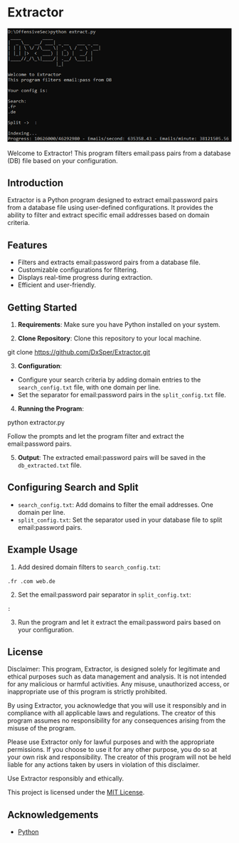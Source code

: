 # Extractor

![Logo](logo.png)

Welcome to Extractor! This program filters email:pass pairs from a database (DB) file based on your configuration. 

## Introduction

Extractor is a Python program designed to extract email:password pairs from a database file using user-defined configurations. It provides the ability to filter and extract specific email addresses based on domain criteria.

## Features

- Filters and extracts email:password pairs from a database file.
- Customizable configurations for filtering.
- Displays real-time progress during extraction.
- Efficient and user-friendly.

## Getting Started

1. **Requirements**: Make sure you have Python installed on your system.
   
2. **Clone Repository**: Clone this repository to your local machine.

git clone https://github.com/DxSper/Extractor.git

3. **Configuration**:
- Configure your search criteria by adding domain entries to the `search_config.txt` file, with one domain per line.
- Set the separator for email:password pairs in the `split_config.txt` file.

4. **Running the Program**:

python extractor.py

Follow the prompts and let the program filter and extract the email:password pairs.

5. **Output**:
The extracted email:password pairs will be saved in the `db_extracted.txt` file.

## Configuring Search and Split

- `search_config.txt`: Add domains to filter the email addresses. One domain per line.
- `split_config.txt`: Set the separator used in your database file to split email:password pairs.

## Example Usage

1. Add desired domain filters to `search_config.txt`:

`.fr
.com
web.de`

2. Set the email:password pair separator in `split_config.txt`:

`:`

3. Run the program and let it extract the email:password pairs based on your configuration.

## License

Disclaimer:
This program, Extractor, is designed solely for legitimate and ethical purposes such as data management and analysis. It is not intended for any malicious or harmful activities. Any misuse, unauthorized access, or inappropriate use of this program is strictly prohibited.

By using Extractor, you acknowledge that you will use it responsibly and in compliance with all applicable laws and regulations. The creator of this program assumes no responsibility for any consequences arising from the misuse of the program.

Please use Extractor only for lawful purposes and with the appropriate permissions. If you choose to use it for any other purpose, you do so at your own risk and responsibility. The creator of this program will not be held liable for any actions taken by users in violation of this disclaimer.

Use Extractor responsibly and ethically.

This project is licensed under the [MIT License](LICENSE).

## Acknowledgements

- [Python](https://www.python.org/)
